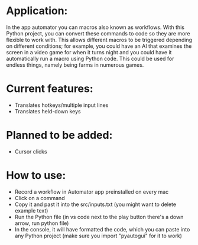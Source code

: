 # Application:
In the app automator you can macros also known as workflows. With this Python project, you can convert these commands to code so they are more flexible to work with.
This allows different macros to be triggered depending on different conditions; for example, you could have an AI that examines the screen in a video game for when it turns night
and you could have it automatically run a macro using Python code. This could be used for endless things, namely being farms in numerous games.

# Current features:
- Translates hotkeys/multiple input lines
- Translates held-down keys

# Planned to be added:
- Cursor clicks

# How to use:
- Record a workflow in Automator app preinstalled on every mac
- Click on a command
- Copy it and past it into the src/inputs.txt (you might want to delete example text)
- Run the Python file (in vs code next to the play button there's a down arrow, run python file)
- In the console, it will have formatted the code, which you can paste into any Python project (make sure you import "pyautogui" for it to work)
